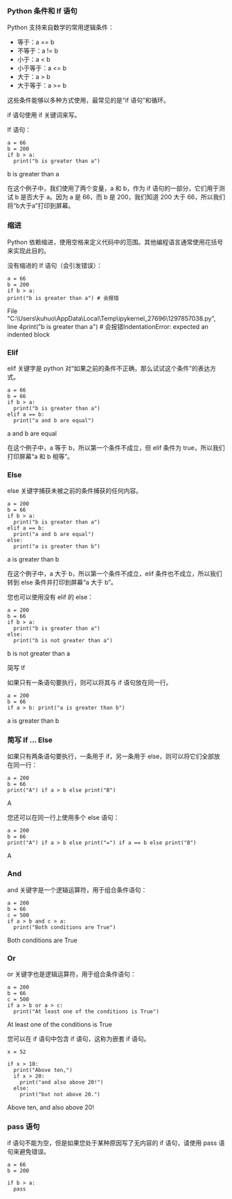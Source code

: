 ### Python 条件和 If 语句

Python 支持来自数学的常用逻辑条件：

* 等于：a == b
* 不等于：a != b
* 小于：a < b
* 小于等于：a <= b
* 大于：a > b
* 大于等于：a >= b

这些条件能够以多种方式使用，最常见的是“if 语句”和循环。

if 语句使用 if 关键词来写。


If 语句：

```
a = 66
b = 200
if b > a:
  print("b is greater than a")
```

b is greater than a


在这个例子中，我们使用了两个变量，a 和 b，作为 if 语句的一部分，它们用于测试 b 是否大于 a。因为 a 是 66，而 b 是 200，我们知道 200 大于 66，所以我们将“b大于a”打印到屏幕。
### 缩进

Python 依赖缩进，使用空格来定义代码中的范围。其他编程语言通常使用花括号来实现此目的。

没有缩进的 If 语句（会引发错误）：
```
a = 66
b = 200
if b > a:
print("b is greater than a") # 会报错
```

File "C:\Users\kuhuo\AppData\Local\Temp\ipykernel_27696\1297857038.py", line 4print("b is greater than a") # 会报错IndentationError: expected an indented block

### Elif

elif 关键字是 python 对“如果之前的条件不正确，那么试试这个条件”的表达方式。

```
a = 66
b = 66
if b > a:
  print("b is greater than a")
elif a == b:
  print("a and b are equal")
```

a and b are equal


在这个例子中，a 等于 b，所以第一个条件不成立，但 elif 条件为 true，所以我们打印屏幕“a 和 b 相等”。
### Else

else 关键字捕获未被之前的条件捕获的任何内容。

```
a = 200
b = 66
if b > a:
  print("b is greater than a")
elif a == b:
  print("a and b are equal")
else:
  print("a is greater than b")
```

a is greater than b

在这个例子中，a 大于 b，所以第一个条件不成立，elif 条件也不成立，所以我们转到 else 条件并打印到屏幕“a 大于 b”。

您也可以使用没有 elif 的 else：

```
a = 200
b = 66
if b > a:
  print("b is greater than a")
else:
  print("b is not greater than a")
```

b is not greater than a

简写 If

如果只有一条语句要执行，则可以将其与 if 语句放在同一行。

```
a = 200
b = 66
if a > b: print("a is greater than b")
```

a is greater than b

### 简写 If ... Else

如果只有两条语句要执行，一条用于 if，另一条用于 else，则可以将它们全部放在同一行：

```
a = 200
b = 66
print("A") if a > b else print("B")
```

A

您还可以在同一行上使用多个 else 语句：

```
a = 200
b = 66
print("A") if a > b else print("=") if a == b else print("B")
```

A
### And

and 关键字是一个逻辑运算符，用于组合条件语句：
```
a = 200
b = 66
c = 500
if a > b and c > a:
  print("Both conditions are True")
```

Both conditions are True

### Or

or 关键字也是逻辑运算符，用于组合条件语句：

```
a = 200
b = 66
c = 500
if a > b or a > c:
  print("At least one of the conditions is True")
```

At least one of the conditions is True


您可以在 if 语句中包含 if 语句，这称为嵌套 if 语句。
```
x = 52

if x > 10:
  print("Above ten,")
  if x > 20:
    print("and also above 20!")
  else:
    print("but not above 20.")
```

Above ten,
and also above 20!
### pass 语句

if 语句不能为空，但是如果您处于某种原因写了无内容的 if 语句，请使用 pass 语句来避免错误。

```
a = 66
b = 200

if b > a:
  pass
```